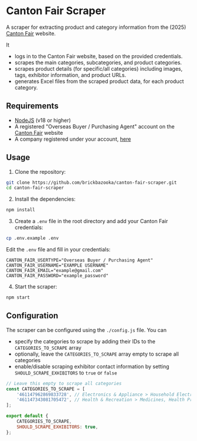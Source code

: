 # Canton Fair Scraper

A scraper for extracting product and category information from the (2025) [Canton Fair](https://www.cantonfair.org.cn/en-US/) website.

It

-   logs in to the Canton Fair website, based on the provided credentials.
-   scrapes the main categories, subcategories, and product categories.
-   scrapes product details (for specific/all categories) including images, tags, exhibitor information, and product URLs.
-   generates Excel files from the scraped product data, for each product category.

## Requirements

-   [NodeJS](https://nodejs.org/en/download/) (v18 or higher)
-   A registered "Overseas Buyer / Purchasing Agent" account on the [Canton Fair](https://www.cantonfair.org.cn/en-US/) website
-   A company registered under your account, [here](https://www.cantonfair.org.cn/member/embeddedpage/index?url=best-sitetraderinfo&menu=227277909705273346)

## Usage

1. Clone the repository:

```bash
git clone https://github.com/brickbazooka/canton-fair-scraper.git
cd canton-fair-scraper
```

2. Install the dependencies:

```bash
npm install
```

3. Create a `.env` file in the root directory and add your Canton Fair credentials:

```bash
cp .env.example .env
```

Edit the `.env` file and fill in your credentials:

```
CANTON_FAIR_USERTYPE="Overseas Buyer / Purchasing Agent"
CANTON_FAIR_USERNAME="EXAMPLE USERNAME"
CANTON_FAIR_EMAIL="example@gmail.com"
CANTON_FAIR_PASSWORD="example_password"
```

4. Start the scraper:

```bash
npm start
```

## Configuration

The scraper can be configured using the `./config.js` file. You can

-   specify the categories to scrape by adding their IDs to the `CATEGORIES_TO_SCRAPE` array
-   optionally, leave the `CATEGORIES_TO_SCRAPE` array empty to scrape all categories
-   enable/disable scraping exhibitor contact information by setting `SHOULD_SCRAPE_EXHIBITORS` to `true` or `false`

```javascript
// Leave this empty to scrape all categories
const CATEGORIES_TO_SCRAPE = [
	'461147962869833728', // Electronics & Appliance > Household Electrical Appliances > Home Appliances
	'461147343081705472', // Health & Recreation > Medicines, Health Products and Medical Devices
];

export default {
	CATEGORIES_TO_SCRAPE,
	SHOULD_SCRAPE_EXHIBITORS: true,
};
```
